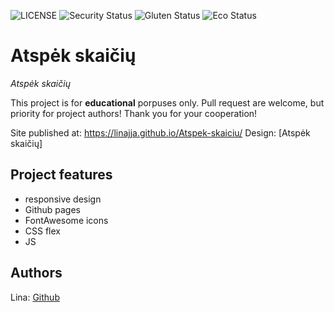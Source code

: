 ![LICENSE](https://img.shields.io/badge/license-MIT-blue.svg?style=flat-square)
![Security Status](https://img.shields.io/security-headers?label=Security&url=https%3A%2F%2Fgithub.com&style=flat-square)
![Gluten Status](https://img.shields.io/badge/Gluten-Free-green.svg)
![Eco Status](https://img.shields.io/badge/ECO-Friendly-green.svg)

# Atspėk skaičių

_Atspėk skaičių_

This project is for **educational** porpuses only. Pull request are welcome, but priority for project authors! Thank you for your cooperation!

Site published at: https://linajja.github.io/Atspek-skaiciu/
Design: [Atspėk skaičių]

## Project features

-   responsive design
-   Github pages
-   FontAwesome icons
-   CSS flex
-   JS

## Authors

Lina: [Github](https://github.com/linajja)
